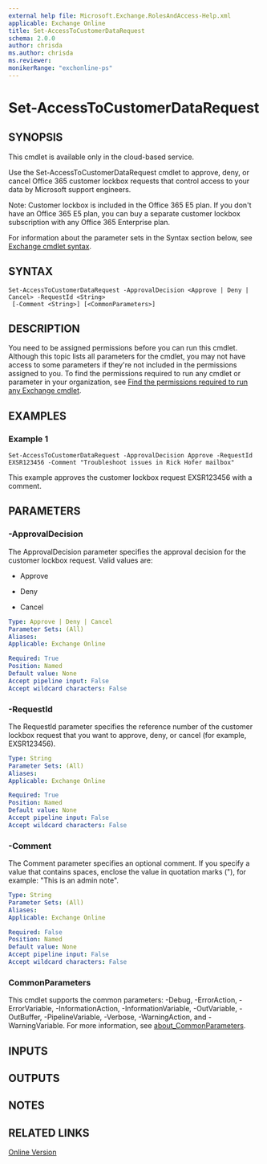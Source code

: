 ```yaml
---
external help file: Microsoft.Exchange.RolesAndAccess-Help.xml
applicable: Exchange Online
title: Set-AccessToCustomerDataRequest
schema: 2.0.0
author: chrisda
ms.author: chrisda
ms.reviewer:
monikerRange: "exchonline-ps"
---
```


# Set-AccessToCustomerDataRequest

## SYNOPSIS
This cmdlet is available only in the cloud-based service.

Use the Set-AccessToCustomerDataRequest cmdlet to approve, deny, or cancel Office 365 customer lockbox requests that control access to your data by Microsoft support engineers.

Note: Customer lockbox is included in the Office 365 E5 plan. If you don't have an Office 365 E5 plan, you can buy a separate customer lockbox subscription with any Office 365 Enterprise plan.

For information about the parameter sets in the Syntax section below, see [Exchange cmdlet syntax](https://docs.microsoft.com/powershell/exchange/exchange-server/exchange-cmdlet-syntax).

## SYNTAX

```
Set-AccessToCustomerDataRequest -ApprovalDecision <Approve | Deny | Cancel> -RequestId <String>
 [-Comment <String>] [<CommonParameters>]
```

## DESCRIPTION
You need to be assigned permissions before you can run this cmdlet. Although this topic lists all parameters for the cmdlet, you may not have access to some parameters if they're not included in the permissions assigned to you. To find the permissions required to run any cmdlet or parameter in your organization, see [Find the permissions required to run any Exchange cmdlet](https://docs.microsoft.com/powershell/exchange/exchange-server/find-exchange-cmdlet-permissions).

## EXAMPLES

### Example 1
```
Set-AccessToCustomerDataRequest -ApprovalDecision Approve -RequestId EXSR123456 -Comment "Troubleshoot issues in Rick Hofer mailbox"
```

This example approves the customer lockbox request EXSR123456 with a comment.

## PARAMETERS

### -ApprovalDecision
The ApprovalDecision parameter specifies the approval decision for the customer lockbox request. Valid values are:

- Approve

- Deny

- Cancel

```yaml
Type: Approve | Deny | Cancel
Parameter Sets: (All)
Aliases:
Applicable: Exchange Online

Required: True
Position: Named
Default value: None
Accept pipeline input: False
Accept wildcard characters: False
```

### -RequestId
The RequestId parameter specifies the reference number of the customer lockbox request that you want to approve, deny, or cancel (for example, EXSR123456).

```yaml
Type: String
Parameter Sets: (All)
Aliases:
Applicable: Exchange Online

Required: True
Position: Named
Default value: None
Accept pipeline input: False
Accept wildcard characters: False
```

### -Comment
The Comment parameter specifies an optional comment. If you specify a value that contains spaces, enclose the value in quotation marks ("), for example: "This is an admin note".

```yaml
Type: String
Parameter Sets: (All)
Aliases:
Applicable: Exchange Online

Required: False
Position: Named
Default value: None
Accept pipeline input: False
Accept wildcard characters: False
```

### CommonParameters
This cmdlet supports the common parameters: -Debug, -ErrorAction, -ErrorVariable, -InformationAction, -InformationVariable, -OutVariable, -OutBuffer, -PipelineVariable, -Verbose, -WarningAction, and -WarningVariable. For more information, see [about_CommonParameters](https://go.microsoft.com/fwlink/p/?LinkID=113216).

## INPUTS

###  

## OUTPUTS

###  

## NOTES

## RELATED LINKS

[Online Version](https://technet.microsoft.com/library/b3d866b1-628f-4d66-8114-1798934a2fcf.aspx)
